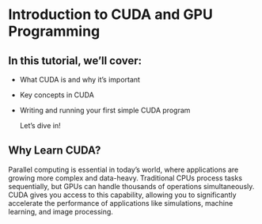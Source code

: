 # Introduction to CUDA and GPU Programming 

## In this tutorial, we’ll cover:

- What CUDA is and why it’s important
- Key concepts in CUDA
- Writing and running your first simple CUDA program

  Let’s dive in!

## Why Learn CUDA?
Parallel computing is essential in today’s world, where applications are growing more complex and data-heavy. Traditional CPUs process tasks sequentially, but GPUs can handle thousands of operations simultaneously. CUDA gives you access to this capability, allowing you to significantly accelerate the performance of applications like simulations, machine learning, and image processing.

